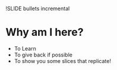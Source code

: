 !SLIDE bullets incremental
# Why am I here?

* To Learn
* To give back if possible
* To show you some slices that replicate!
